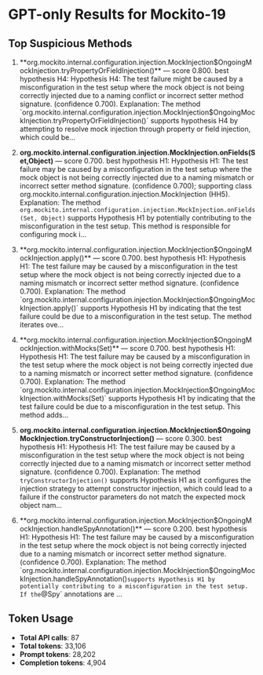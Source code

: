 # GPT-only Results for Mockito-19

## Top Suspicious Methods

1. **org.mockito.internal.configuration.injection.MockInjection$OngoingMockInjection.tryPropertyOrFieldInjection()** — score 0.800. best hypothesis H4: Hypothesis H4: The test failure might be caused by a misconfiguration in the test setup where the mock object is not being correctly injected due to a naming conflict or incorrect setter method signature. (confidence 0.700).
    Explanation: The method `org.mockito.internal.configuration.injection.MockInjection$OngoingMockInjection.tryPropertyOrFieldInjection()` supports hypothesis H4 by attempting to resolve mock injection through property or field injection, which could be...

2. **org.mockito.internal.configuration.injection.MockInjection.onFields(Set,Object)** — score 0.700. best hypothesis H1: Hypothesis H1: The test failure may be caused by a misconfiguration in the test setup where the mock object is not being correctly injected due to a naming mismatch or incorrect setter method signature. (confidence 0.700); supporting class org.mockito.internal.configuration.injection.MockInjection (HH5).
    Explanation: The method `org.mockito.internal.configuration.injection.MockInjection.onFields(Set, Object)` supports Hypothesis H1 by potentially contributing to the misconfiguration in the test setup. This method is responsible for configuring mock i...

3. **org.mockito.internal.configuration.injection.MockInjection$OngoingMockInjection.apply()** — score 0.700. best hypothesis H1: Hypothesis H1: The test failure may be caused by a misconfiguration in the test setup where the mock object is not being correctly injected due to a naming mismatch or incorrect setter method signature. (confidence 0.700).
    Explanation: The method `org.mockito.internal.configuration.injection.MockInjection$OngoingMockInjection.apply()` supports Hypothesis H1 by indicating that the test failure could be due to a misconfiguration in the test setup. The method iterates ove...

4. **org.mockito.internal.configuration.injection.MockInjection$OngoingMockInjection.withMocks(Set)** — score 0.700. best hypothesis H1: Hypothesis H1: The test failure may be caused by a misconfiguration in the test setup where the mock object is not being correctly injected due to a naming mismatch or incorrect setter method signature. (confidence 0.700).
    Explanation: The method `org.mockito.internal.configuration.injection.MockInjection$OngoingMockInjection.withMocks(Set)` supports Hypothesis H1 by indicating that the test failure could be due to a misconfiguration in the test setup. This method adds...

5. **org.mockito.internal.configuration.injection.MockInjection$OngoingMockInjection.tryConstructorInjection()** — score 0.300. best hypothesis H1: Hypothesis H1: The test failure may be caused by a misconfiguration in the test setup where the mock object is not being correctly injected due to a naming mismatch or incorrect setter method signature. (confidence 0.700).
    Explanation: The method `tryConstructorInjection()` supports Hypothesis H1 as it configures the injection strategy to attempt constructor injection, which could lead to a failure if the constructor parameters do not match the expected mock object nam...

6. **org.mockito.internal.configuration.injection.MockInjection$OngoingMockInjection.handleSpyAnnotation()** — score 0.200. best hypothesis H1: Hypothesis H1: The test failure may be caused by a misconfiguration in the test setup where the mock object is not being correctly injected due to a naming mismatch or incorrect setter method signature. (confidence 0.700).
    Explanation: The method `org.mockito.internal.configuration.injection.MockInjection$OngoingMockInjection.handleSpyAnnotation()` supports Hypothesis H1 by potentially contributing to a misconfiguration in the test setup. If the `@Spy` annotations are ...


## Token Usage

- **Total API calls**: 87
- **Total tokens**: 33,106
- **Prompt tokens**: 28,202
- **Completion tokens**: 4,904
